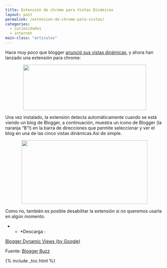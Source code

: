 ```yaml
---
title: Extensión de chrome para Vistas Dinámicas
layout: post
permalink: /extension-de-chrome-para-vistas/
categories:
  - curiosidades
  - internet
main-class: "articulos"
---
```

Hace muy poco que blogger [anunció sus vistas dinámicas][1], y ahora han lanzado una extensión para chrome:

<div class="separator" style="clear: both; text-align: center;">
  <a href="http://3-www-accel-pss.googleusercontent.com/gadgets/proxy?container=accel&gadget=buzz.blogger.com&debug=0&nocache=0&rooe=1&html_tag_context=img&url=http%3A%2F%2F4.bp.blogspot.com%2F_UUTay7LUoq0%2FTZkQ4W68PpI%2FAAAAAAAAAEc%2FW9HrUwOTDGM%2FUntitled3.png" imageanchor="1" style="margin-left:1em; margin-right:1em"><img border="0" height="144" width="391" src="http://3-www-accel-pss.googleusercontent.com/gadgets/proxy?container=accel&gadget=buzz.blogger.com&debug=0&nocache=0&rooe=1&html_tag_context=img&url=http%3A%2F%2F4.bp.blogspot.com%2F_UUTay7LUoq0%2FTZkQ4W68PpI%2FAAAAAAAAAEc%2FW9HrUwOTDGM%2FUntitled3.png" /></a>
</div>


<!--ad-->

Una vez instalado, la extensión detecta automáticamente cuando se está viendo un blog de Blogger, a continuación, muestra un icono de Blogger (la naranja &#8220;B&#8221;!) en la barra de direcciones que permite seleccionar y ver el blog en una de las cinco vistas dinámicas.Así de simple.

<div class="separator" style="clear: both; text-align: center;">
  <a href="https://1.bp.blogspot.com/_UUTay7LUoq0/TZkQqGWQsrI/AAAAAAAAAEY/_mW8IOqVZ_Y/3001%20(1).jpg" imageanchor="1" style="margin-left:1em; margin-right:1em"><img border="0" height="202" width="400" src="https://1.bp.blogspot.com/_UUTay7LUoq0/TZkQqGWQsrI/AAAAAAAAAEY/_mW8IOqVZ_Y/3001%20(1).jpg" /></a>
</div>

Como no, también es posible desabilitar la extensión si no queremos usarla en algún momento.

* * *Descarga :

[Blogger Dynamic Views (by Google)][2]  

Fuente: [Blogger Buzz][3]</p>



 [1]: https://elbauldelprogramador.com/habilitadas-las-vistas-dinamicas-en-el/
 [2]: https://chrome.google.com/extensions/detail/mmoheajlpfaigefceljflpohdehkjbli
 [3]: http://buzz.blogger.com/2011/04/dynamic-views-chrome-extension.html

{% include _toc.html %}
